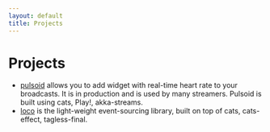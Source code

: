```yaml
---
layout: default
title: Projects
---
```


# Projects 

* [pulsoid](https://pulsoid.net) allows you to add widget with real-time heart rate to your broadcasts. It is in production and is used by many streamers. Pulsoid is built using cats, Play!, akka-streams.
* [loco](https://github.com/yarhrn/loco) is the light-weight event-sourcing library, built on top of cats, cats-effect, tagless-final.